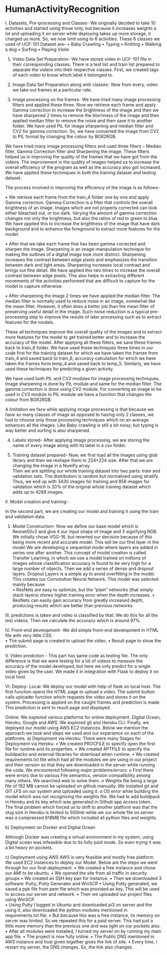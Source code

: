 # HumanActivityRecognition
 
 
I. 	Datasets, Pre-processing and Classes- 
   We originally decided to take 10 activities and started using those only, but because it increases weights a lot and uploading it on server while deploying takes up more storage, it charged us more. So, we now limit using to 6 activities. These 6 classes we used of UCF-101 Dataset are– 
•	Baby Crawling 
•	Typing 
•	Knitting 
•	Walking a dog 
•	Surfing 
•	Playing Violin 
 
1. Video Data Set Preparation- 
We have stored video in UCF-101 file in their corresponding classes. There is a test list and train list prepared to separate the videos into their respective classes. First, we created tags of each video to know which label it belonged to. 
 
2. Image Data Set Preparation along with classes- 
Now from every, video we take out frames at a particular rate. 
 
3. Image processing on the frames- 
We have tried many image processing filters and applied these three. 
Now we retrieve each frame and apply Gamma correction to increase the brightness of the image and then we have sharpened 2 times to remove the blurriness of the image and then applied median filter to remove the noise and then save it to another folder. We have used PIL for image sharpening and median filter and CV2 for gamma correction. So, we have converted the image from CV2 to PIL format by changing the colour by BGR2RGB. 
 
We have tried many image processing filters and used three filters – Median filter, Gamma Correction filter and Sharpening the image. These filters helped us in improving the quality of the frames that we have got from the videos. The improvement in the quality of images helped us to increase the overall efficiency of the program as well as the accuracy also got increased. We have applied these techniques in both the training dataset and testing dataset. 
 
The process involved in improving the efficiency of the image is as follows- 
 
▪	We retrieve each frame from the train_4 folder one by one and apply Gamma correction. Gamma Correction is a filter that controls the overall brightness of an image. Images which are not properly corrected can look either bleached out, or too dark. Varying the amount of gamma correction changes not only the brightness, but also the ratios of red to green to blue. We have applied this to increase the brightness of the image that have dark background and to enhance the foreground to extract more features for the model. 
 
▪	After that we take each frame that has been gamma corrected and sharpen the image. Sharpening is an image-manipulation technique for making the outlines of a digital image look more distinct. Sharpening increases the contrast between edge pixels and emphasizes the transition between dark and light areas. Sharpening increases local contrast and brings out fine detail. We have applied this two times to increase the overall contrast between edge pixels. This also helps in extracting different movements of the activities performed that are difficult to capture for the model to capture otherwise.   
 
 
▪	After sharpening the image 2 times we have applied the median filter. The median filter is normally used to reduce noise in an image, somewhat like the mean filter. However, it often does a better job than the mean filter of preserving useful detail in the image. Such noise reduction is a typical pre-processing step to improve the results of later processing such as to extract features for the models. 
 
These all techniques improve the overall quality of the images and to extract more features for the model to get trained better and to increase the accuracy of the model. After applying all these filters, we save these frames back to train_6 folder. We have used these techniques three times in our code first for the training dataset for which we have taken the frames from train_4 and saved back to train_6, accuracy calculation for which we have taken the frames form temp_4 and saved back to temp_5. Similarly, we have used these techniques for predicting a given activity. 
 
We have used both PIL and CV2 modules for image processing techniques. Image sharpening is done by PIL module and same for the median filter. The gamma correction is done using CV2 module. For converting an image to be used in CV2 module to PIL module we have a function that changes the colour from BGR2RGB. 
 
 
A limitation we face while applying image processing is that because we have so many classes of image as opposed to having only 2 classes, we had to choose only those processing techniques which on an average enhances all the images. Like Baby crawling is still a bit noisy, but typing is way better and surfing is also sharpened. 
 	 
4. Labels stored- 
After applying image processing, we are storing the name of every image along with its label in a csv folder. 
 
5. Training dataset prepared- 
Now, we first load all the images using glob library and then we reshape them to 224*224 size. After that we are changing the image in a NumPy array.  
Then we are splitting our whole training dataset into two parts: train and validation sets. The distribution is random but normalised using stratify. Thus, we end up with 3430 images for training and 858 images for validation which is 20% of the original whole training dataset which adds up to 4288 images. 
 
II. 	Model creation and training- 
 
In the second part, we are creating our model and training it using the train and validation data. 
 
1. Model Construction- 
Now we define our base model which is Resnet50v2 and give it our input shape of image and 3 signifying RGB. We initially chose VGG-16, but reverted our decision because of this being more recent and accurate model. This will be our first layer in the model We are developing a sequential mode where layers are added in series one after another. This concept of model creation is called Transfer Learning, in which we use a model trained on millions of images whose classification accuracy is found to be very high for a large number of objects. Then we add a series of dense and dropout layers. Dropout Layers is a simple ay to avoid overfitting in the model. This creates our Convolution Neural Network. 
This model was selected mainly because  
•	ResNets are easy to optimize, but the “plain” networks (that simply stack layers) shows higher training error when the depth increases. 
•	ResNets can easily gain accuracy from greatly increased depth, producing results which are better than previous networks. 
 
 
 III. 
predictions is taken and video is classified by that. We do this for all the test videos. Then we calculate the accuracy which is around 97%. 
 
 
IV. 	Front-end development- 
We did simple front-end development in HTML file with very little CSS.  
•	The submit page is created to upload the video. 
•	Result page to show the prediction. 
 
V. 	Video prediction - 
This part has same code as testing file. The only difference is that we were testing for a lot of videos to measure the accuracy of the model developed, but here we only predict for a single video given by the user. We made it in integration with Flask to deploy it on local host. 
 
 
VI. 	Deploy- 
Local: 
We deploy our model with help of flask on local host. The first function opens the HTML page to upload a video. The submit button calls uploader function which requests the video and stores it on the system. Processing is applied on the caught frames and prediction is made. This prediction is sent to result page and displayed. 
 
Online: 
We explored various platforms for online deployment. Digital Ocean, Heroku, Google and AWS. We explored git and Heroku CLI. Finally, we deployed our model using AWS EC2 instances. Below we mention the approach we took and steps we used and our experience on each of the platforms. 
a) Deployment via Heroku: 
There were many Stages for Deployment via Heroku. 
•	We created PROCFILE to specify open the first file for runtime and its properties. 
•	We created APTFILE to specify the buildpacks and external libraries for download when runtime. 
•	We created requirements.txt file which had all the modules we are using in our project and their version so that they are downloaded in the server while running the code. 
We encountered following major problems/errors: o First there were errors due to various File semantics, version compatibility among many others. We searched web to solve them. o Weights file being a large file of 192 MB cannot be uploaded on github manually. 
We installed git and GIT LFS on our system and uploaded using it. 
o OS error while building the model which was not recognizing the weights file. We had to add buildpack in Heroku and its key which was generated in Github app access token.  
The final problem which forced us to shift to another platform was that the slug size in Heroku is limited to 500mb while we our whole file on server was a compressed 618MB file which included all python files and weights.
 
b) Deployment on Docker and Digital Ocean 
 
Although Docker was creating a virtual environment in my system, using Digital ocean was       infeasible due to its fully paid mode. So even trying it was a bit heavy on pockets. 
 
c) Deployment using AWS 
AWS is very feasible and mostly free platform. We used EC2 instances to deploy our Model. 
Below are the steps we went through for our final deployment. 
•	We created a free instance and chose our AMI to be ubuntu. • We opened the site from all traffic in security groups 
•	We created an SSH key pair for instance. 
•	Then we downloaded 3 software: Putty, Putty Generator and WinSCP 
•	Using Putty generated, we saved a ppk file from pem file which was provided as key. 
This will be used to access our server and network. 
•	Then we uploaded our project files using WinSCP.  
•	Using Putty I logged in Ubuntu and downloaded pi3 on server and the using it, also downloaded the python modules mentioned in requirements.txt file. 
•	But because this was a free instance, its memory on server was limited. So we repeated this for a paid server. This had just a little more memory than the previous one and was light on our pockets also. 
•	After all modules were installed, I turned my server on by running my main app file. 
•	The project is now fully online. 
•	The Public DNS mentioned in AWS instance and host given together gives the link of site. 
•	Every time, I restart my server, the DNS changes. So, the link also changes. 
